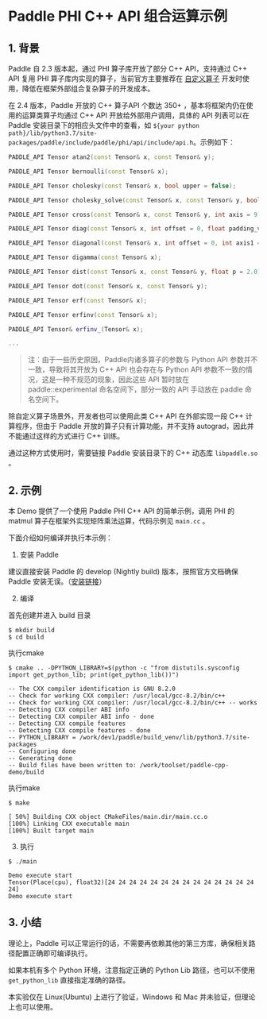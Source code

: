# Paddle PHI C++ API 组合运算示例

## 1. 背景

Paddle 自 2.3 版本起，通过 PHI 算子库开放了部分 C++ API，支持通过 C++ API 复用 PHI 算子库内实现的算子，当前官方主要推荐在 [自定义算子](https://www.paddlepaddle.org.cn/documentation/docs/zh/develop/guides/custom_op/new_cpp_op_cn.html) 开发时使用，降低在框架外部组合复杂算子的开发成本。

在 2.4 版本，Paddle 开放的 C++ 算子API 个数达 350+ ，基本将框架内仍在使用的运算类算子均通过 C++ API 开放给外部用户调用，具体的 API 列表可以在 Paddle 安装目录下的相应头文件中的查看，如 `${your python path}/lib/python3.7/site-packages/paddle/include/paddle/phi/api/include/api.h`。示例如下：

```c++
PADDLE_API Tensor atan2(const Tensor& x, const Tensor& y);

PADDLE_API Tensor bernoulli(const Tensor& x);

PADDLE_API Tensor cholesky(const Tensor& x, bool upper = false);

PADDLE_API Tensor cholesky_solve(const Tensor& x, const Tensor& y, bool upper = false);

PADDLE_API Tensor cross(const Tensor& x, const Tensor& y, int axis = 9);

PADDLE_API Tensor diag(const Tensor& x, int offset = 0, float padding_value = 0.0);

PADDLE_API Tensor diagonal(const Tensor& x, int offset = 0, int axis1 = 0, int axis2 = 1);

PADDLE_API Tensor digamma(const Tensor& x);

PADDLE_API Tensor dist(const Tensor& x, const Tensor& y, float p = 2.0);

PADDLE_API Tensor dot(const Tensor& x, const Tensor& y);

PADDLE_API Tensor erf(const Tensor& x);

PADDLE_API Tensor erfinv(const Tensor& x);

PADDLE_API Tensor& erfinv_(Tensor& x);

...
```

> 注：由于一些历史原因，Paddle内诸多算子的参数与 Python API 参数并不一致，导致将其开放为 C++ API 也会存在与 Python API 参数不一致的情况，这是一种不规范的现象，因此这些 API 暂时放在 paddle::experimental 命名空间下，部分一致的 API 手动放在 paddle 命名空间下。

除自定义算子场景外，开发者也可以使用此类 C++ API 在外部实现一段 C++ 计算程序，但由于 Paddle 开放的算子只有计算功能，并不支持 autograd，因此并不能通过这样的方式进行 C++ 训练。

通过这种方式使用时，需要链接 Paddle 安装目录下的 C++ 动态库 `libpaddle.so` 。

## 2. 示例

本 Demo 提供了一个使用 Paddle PHI C++ API 的简单示例，调用 PHI 的 matmul 算子在框架外实现矩阵乘法运算，代码示例见 `main.cc` 。

下面介绍如何编译并执行本示例：

1. 安装 Paddle

建议直接安装 Paddle 的 develop (Nightly build) 版本，按照官方文档确保 Paddle 安装无误。（[安装链接](https://www.paddlepaddle.org.cn/install/quick?docurl=/documentation/docs/zh/develop/install/pip/linux-pip.html)）

2. 编译

首先创建并进入 build 目录

```shell
$ mkdir build
$ cd build
```

执行cmake

```shell
$ cmake .. -DPYTHON_LIBRARY=$(python -c "from distutils.sysconfig import get_python_lib; print(get_python_lib())")

-- The CXX compiler identification is GNU 8.2.0
-- Check for working CXX compiler: /usr/local/gcc-8.2/bin/c++
-- Check for working CXX compiler: /usr/local/gcc-8.2/bin/c++ -- works
-- Detecting CXX compiler ABI info
-- Detecting CXX compiler ABI info - done
-- Detecting CXX compile features
-- Detecting CXX compile features - done
-- PYTHON_LIBRARY = /work/dev1/paddle/build_venv/lib/python3.7/site-packages
-- Configuring done
-- Generating done
-- Build files have been written to: /work/toolset/paddle-cpp-demo/build
```

执行make

```shell
$ make

[ 50%] Building CXX object CMakeFiles/main.dir/main.cc.o
[100%] Linking CXX executable main
[100%] Built target main
```

3. 执行

```shell
$ ./main

Demo execute start
Tensor(Place(cpu), float32)[24 24 24 24 24 24 24 24 24 24 24 24 24 24 24]
Demo execute start
```

## 3. 小结

理论上，Paddle 可以正常运行的话，不需要再依赖其他的第三方库，确保相关路径配置正确即可编译执行。

如果本机有多个 Python 环境，注意指定正确的 Python Lib 路径，也可以不使用 `get_python_lib` 直接指定准确的路径。

本实验仅在 Linux(Ubuntu) 上进行了验证，Windows 和 Mac 并未验证，但理论上也可以使用。
